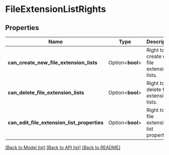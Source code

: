 # FileExtensionListRights

## Properties

Name | Type | Description | Notes
------------ | ------------- | ------------- | -------------
**can_create_new_file_extension_lists** | Option<**bool**> | Right to create new file extension lists. | [optional]
**can_delete_file_extension_lists** | Option<**bool**> | Right to delete file extension lists. | [optional]
**can_edit_file_extension_list_properties** | Option<**bool**> | Right to edit file extension list properties. | [optional]

[[Back to Model list]](../README.md#documentation-for-models) [[Back to API list]](../README.md#documentation-for-api-endpoints) [[Back to README]](../README.md)


